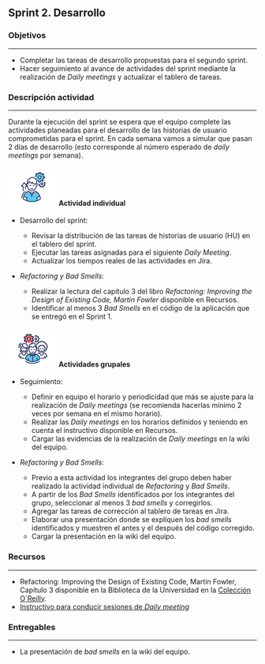 ## Sprint 2. Desarrollo

### Objetivos

---
* Completar las tareas de desarrollo propuestas para el segundo sprint.
* Hacer seguimiento al avance de actividades del sprint mediante la realización de *Daily meetings* y actualizar el tablero de tareas.

### Descripción actividad
---

Durante la ejecución del sprint se espera que el equipo complete las actividades planeadas para el desarrollo de las historias de usuario comprometidas para el sprint. En cada semana vamos a simular que pasan 2 días de desarrollo (esto corresponde al número esperado de *daily meetings* por semana).

#### ![](./../../../assets/images/individuo.png) Actividad individual

* Desarrollo del sprint:
  * Revisar la distribución de las tareas de historias de usuario (HU) en el tablero del sprint.
  * Ejecutar las tareas asignadas para el siguiente *Daily Meeting*.
  * Actualizar los tiempos reales de las actividades en Jira. 
  
* *Refactoring y Bad Smells*:
  * Realizar la lectura del capítulo 3 del libro *Refactoring: Improving the Design of Existing Code, Martin Fowler* disponible en Recursos.
  * Identificar al menos 3 *Bad Smells* en el código de la aplicación que se entregó en el Sprint 1.

#### ![](./../../../assets/images/grupo.png) Actividades grupales

* Seguimiento:
  * Definir en equipo el horario y periodicidad que más se ajuste para la realización de *Daily meetings* (se recomienda hacerlas mínimo 2 veces por semana en el mismo horario).
  * Realizar las *Daily meetings* en los horarios definidos y teniendo en cuenta el instructivo disponible en Recursos.
  * Cargar las evidencias de la realización de *Daily meetings* en la wiki del equipo.

* *Refactoring y Bad Smells*:
  * Previo a esta actividad los integrantes del grupo deben haber realizado la actividad individual de *Refactoring* y *Bad Smells*.
  * A partir de los *Bad Smells* identificados por los integrantes del grupo, seleccionar al menos 3 *bad smells* y corregirlos.
  * Agregar las tareas de corrección al tablero de tareas en Jira.
  * Elaborar una presentación donde se expliquen los *bad smells* identificados y muestren el antes y el después del código corregido.
  * Cargar la presentación en la wiki del equipo.


### Recursos
---

* Refactoring: Improving the Design of Existing Code, Martin Fowler, Capitulo 3 disponible en la Biblioteca de la Universidad  en la [Colección O´Reilly](https://www.oreilly.com/library/view/temporary-access/?email=^u).
* [Instructivo para conducir sesiones de *Daily meeting*](/mt2_procesos_guias_proyecto/semanas/sprint1/semana4/s4_daily_meeting)

### Entregables

---
* La presentación de *bad smells* en la wiki del equipo.

